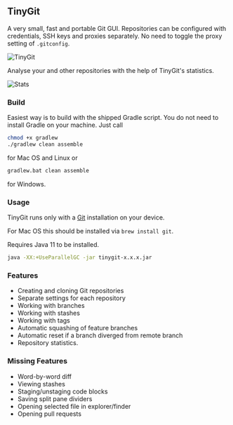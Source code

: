 ## TinyGit
A very small, fast and portable Git GUI.
Repositories can be configured with credentials, SSH keys and proxies separately.
No need to toggle the proxy setting of `.gitconfig`.

![TinyGit](image/image1.png)

Analyse your and other repositories with the help of TinyGit's statistics.

![Stats](image/image2.png)

### Build

Easiest way is to build with the shipped Gradle script. You do not need to install Gradle on your machine.
Just call

```bash
chmod +x gradlew
./gradlew clean assemble
```

for Mac OS and Linux or

```bash
gradlew.bat clean assemble
```

for Windows.

### Usage

TinyGit runs only with a [Git](https://git-scm.com/downloads) installation on your device.

For Mac OS this should be installed via `brew install git`.

Requires Java 11 to be installed.

```bash
java -XX:+UseParallelGC -jar tinygit-x.x.x.jar
```

### Features

 - Creating and cloning Git repositories
 - Separate settings for each repository
 - Working with branches
 - Working with stashes
 - Working with tags
 - Automatic squashing of feature branches
 - Automatic reset if a branch diverged from remote branch
 - Repository statistics.

### Missing Features

 - Word-by-word diff
 - Viewing stashes
 - Staging/unstaging code blocks
 - Saving split pane dividers
 - Opening selected file in explorer/finder
 - Opening pull requests
